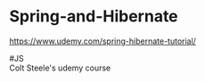 # Spring-and-Hibernate
https://www.udemy.com/spring-hibernate-tutorial/

#JS  
Colt Steele's udemy course
